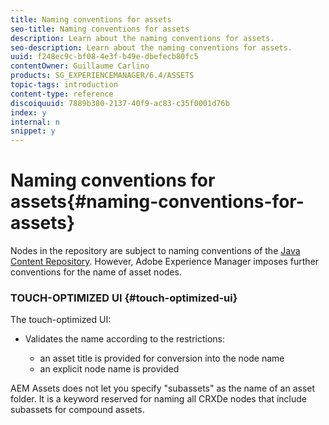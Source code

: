 ```yaml
---
title: Naming conventions for assets
seo-title: Naming conventions for assets
description: Learn about the naming conventions for assets.
seo-description: Learn about the naming conventions for assets.
uuid: f248ec9c-bf08-4e3f-b49e-dbefecb80fc5
contentOwner: Guillaume Carlino
products: SG_EXPERIENCEMANAGER/6.4/ASSETS
topic-tags: introduction
content-type: reference
discoiquuid: 7889b380-2137-40f9-ac83-c35f0001d76b
index: y
internal: n
snippet: y
---
```


# Naming conventions for assets{#naming-conventions-for-assets}

Nodes in the repository are subject to naming conventions of the [Java Content Repository](../../sites/developing/using/the-basics.md#javacontentrepository). However, Adobe Experience Manager imposes further conventions for the name of asset nodes.

### TOUCH-OPTIMIZED UI {#touch-optimized-ui}

The touch-optimized UI:

* Validates the name according to the restrictions:

    * an asset title is provided for conversion into the node name
    * an explicit node name is provided

AEM Assets does not let you specify "subassets" as the name of an asset folder. It is a keyword reserved for naming all CRXDe nodes that include subassets for compound assets. 

